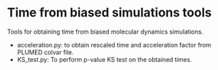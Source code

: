 # Time from biased simulations tools  

Tools for obtaining time from biased molecular dynamics simulations.

- acceleration.py: to obtain rescaled time and acceleration factor from PLUMED colvar file.
- KS_test.py: To perform p-value KS test on the obtained times.
